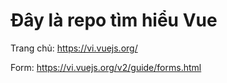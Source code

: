 # Đây là repo tìm hiểu Vue

Trang chủ: https://vi.vuejs.org/

Form: https://vi.vuejs.org/v2/guide/forms.html